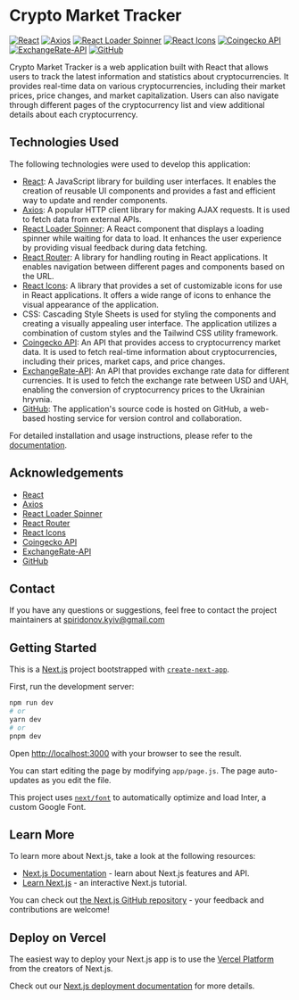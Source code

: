 # Crypto Market Tracker

[![React](https://img.shields.io/badge/React-blue)](https://reactjs.org/)
[![Axios](https://img.shields.io/badge/Axios-latest-brightgreen)](https://github.com/axios/axios)
[![React Loader Spinner](https://img.shields.io/badge/React%20Loader%20Spinner-latest-brightgreen)](https://github.com/mhnpd/react-loader-spinner)
[![React Icons](https://img.shields.io/badge/React%20Icons-latest-brightgreen)](https://react-icons.github.io/react-icons/)
[![Coingecko API](https://img.shields.io/badge/Coingecko%20API-latest-brightgreen)](https://coingecko.com/api/documentation)
[![ExchangeRate-API](https://img.shields.io/badge/ExchangeRate--API-latest-brightgreen)](https://www.exchangerate-api.com/)
[![GitHub](https://img.shields.io/badge/GitHub-latest-brightgreen)](https://github.com/)

Crypto Market Tracker is a web application built with React that allows users to track the latest information and statistics about cryptocurrencies. It provides real-time data on various cryptocurrencies, including their market prices, price changes, and market capitalization. Users can also navigate through different pages of the cryptocurrency list and view additional details about each cryptocurrency.

## Technologies Used

The following technologies were used to develop this application:

- [React](https://reactjs.org/): A JavaScript library for building user interfaces. It enables the creation of reusable UI components and provides a fast and efficient way to update and render components.
- [Axios](https://github.com/axios/axios): A popular HTTP client library for making AJAX requests. It is used to fetch data from external APIs.
- [React Loader Spinner](https://github.com/mhnpd/react-loader-spinner): A React component that displays a loading spinner while waiting for data to load. It enhances the user experience by providing visual feedback during data fetching.
- [React Router](https://reactrouter.com/): A library for handling routing in React applications. It enables navigation between different pages and components based on the URL.
- [React Icons](https://react-icons.github.io/react-icons/): A library that provides a set of customizable icons for use in React applications. It offers a wide range of icons to enhance the visual appearance of the application.
- CSS: Cascading Style Sheets is used for styling the components and creating a visually appealing user interface. The application utilizes a combination of custom styles and the Tailwind CSS utility framework.
- [Coingecko API](https://coingecko.com/api/documentation): An API that provides access to cryptocurrency market data. It is used to fetch real-time information about cryptocurrencies, including their prices, market caps, and price changes.
- [ExchangeRate-API](https://www.exchangerate-api.com/): An API that provides exchange rate data for different currencies. It is used to fetch the exchange rate between USD and UAH, enabling the conversion of cryptocurrency prices to the Ukrainian hryvnia.
- [GitHub](https://github.com/): The application's source code is hosted on GitHub, a web-based hosting service for version control and collaboration.

For detailed installation and usage instructions, please refer to the [documentation](#).

## Acknowledgements

- [React](https://reactjs.org/)
- [Axios](https://github.com/axios/axios)
- [React Loader Spinner](https://github.com/mhnpd/react-loader-spinner)
- [React Router](https://reactrouter.com/)
- [React Icons](https://react-icons.github.io/react-icons/)
- [Coingecko API](https://coingecko.com/api/documentation)
- [ExchangeRate-API](https://www.exchangerate-api.com/)
- [GitHub](https://github.com/)

## Contact

If you have any questions or suggestions, feel free to contact the project maintainers at spiridonov.kyiv@gmail.com


## Getting Started

This is a [Next.js](https://nextjs.org/) project bootstrapped with [`create-next-app`](https://github.com/vercel/next.js/tree/canary/packages/create-next-app).

First, run the development server:

```bash
npm run dev
# or
yarn dev
# or
pnpm dev
```

Open [http://localhost:3000](http://localhost:3000) with your browser to see the result.

You can start editing the page by modifying `app/page.js`. The page auto-updates as you edit the file.

This project uses [`next/font`](https://nextjs.org/docs/basic-features/font-optimization) to automatically optimize and load Inter, a custom Google Font.

## Learn More

To learn more about Next.js, take a look at the following resources:

- [Next.js Documentation](https://nextjs.org/docs) - learn about Next.js features and API.
- [Learn Next.js](https://nextjs.org/learn) - an interactive Next.js tutorial.

You can check out [the Next.js GitHub repository](https://github.com/vercel/next.js/) - your feedback and contributions are welcome!

## Deploy on Vercel

The easiest way to deploy your Next.js app is to use the [Vercel Platform](https://vercel.com/new?utm_medium=default-template&filter=next.js&utm_source=create-next-app&utm_campaign=create-next-app-readme) from the creators of Next.js.

Check out our [Next.js deployment documentation](https://nextjs.org/docs/deployment) for more details.
